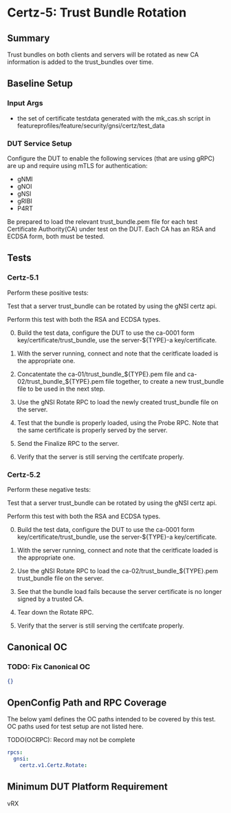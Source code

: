 # Certz-5: Trust Bundle Rotation

## Summary

Trust bundles on both clients and servers will be rotated as new CA information
is added to the trust_bundles over time.

## Baseline Setup

### Input Args

   * the set of certificate testdata generated with the mk_cas.sh script in
     featureprofiles/feature/security/gnsi/certz/test_data

### DUT Service Setup

Configure the DUT to enable the following services (that are using gRPC) are
up and require using mTLS for authentication:

   * gNMI
   * gNOI
   * gNSI
   * gRIBI
   * P4RT

Be prepared to load the relevant trust_bundle.pem file for each test
Certificate Authority(CA) under test on the DUT. Each CA has an RSA and ECDSA
form, both must be tested.

## Tests

### Certz-5.1

Perform these positive tests:

Test that a server trust_bundle can be rotated by using the gNSI certz api.

Perform this test with both the RSA and ECDSA types.

   0) Build the test data, configure the DUT to use the ca-0001 form
      key/certificate/trust_bundle, use the server-${TYPE}-a key/certificate.

   1) With the server running, connect and note that the ceritficate loaded
      is the appropriate one.

   2) Concatentate the ca-01/trust_bundle_${TYPE}.pem file and
      ca-02/trust_bundle_${TYPE}.pem file together, to create a new trust_bundle
      file to be used in the next step.

   3) Use the gNSI Rotate RPC to load the newly created trust_bundle file
      on the server.

   4) Test that the bundle is properly loaded, using the Probe RPC.
      Note that the same certificate is properly served by the server.

   5) Send the Finalize RPC to the server.

   6) Verify that the server is still serving the certifcate properly.

### Certz-5.2

Perform these negative tests:

Test that a server trust_bundle can be rotated by using the gNSI certz api.

Perform this test with both the RSA and ECDSA types.

   0) Build the test data, configure the DUT to use the ca-0001 form
      key/certificate/trust_bundle, use the server-${TYPE}-a key/certificate.

   1) With the server running, connect and note that the ceritficate loaded
      is the appropriate one.

   2) Use the gNSI Rotate RPC to load the ca-02/trust_bundle_${TYPE}.pem
      trust_bundle file on the server.

   3) See that the bundle load fails because the server certificate is no
      longer signed by a trusted CA.

   4) Tear down the Rotate RPC.

   5) Verify that the server is still serving the certifcate properly.

## Canonical OC
### TODO: Fix Canonical OC
```json
{}
```

## OpenConfig Path and RPC Coverage

The below yaml defines the OC paths intended to be covered by this test.  OC paths used for test setup are not listed here.

TODO(OCRPC): Record may not be complete

```yaml
rpcs:
  gnsi:
    certz.v1.Certz.Rotate:
```


## Minimum DUT Platform Requirement

vRX
